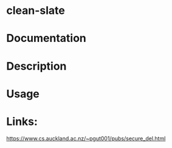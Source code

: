 # clean-slate
# Documentation
# Description
# Usage
# Links:
https://www.cs.auckland.ac.nz/~pgut001/pubs/secure_del.html
